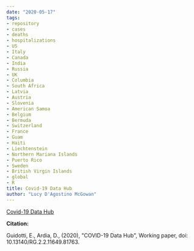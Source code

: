 ```yaml
---
date: "2020-05-17"
tags:
- repository
- cases
- deaths
- hospitalizations
- US
- Italy
- Canada
- India
- Russia
- UK
- Columbia
- South Africa
- Latvia
- Austria
- Slovenia
- American Samoa
- Belgium
- Bermuda
- Switzerland
- France
- Guam
- Haiti
- Liechtenstein
- Northern Mariana Islands
- Puerto Rico
- Sweden
- British Virgin Islands
- global
- R
title: Covid-19 Data Hub
author: "Lucy D'Agostino McGowan"
---
```


[Covid-19 Data Hub](https://covid19datahub.io/index.html)


**Citation:**

Guidotti, E., Ardia, D., (2020), "COVID-19 Data Hub", Working paper, doi: 10.13140/RG.2.2.11649.81763.